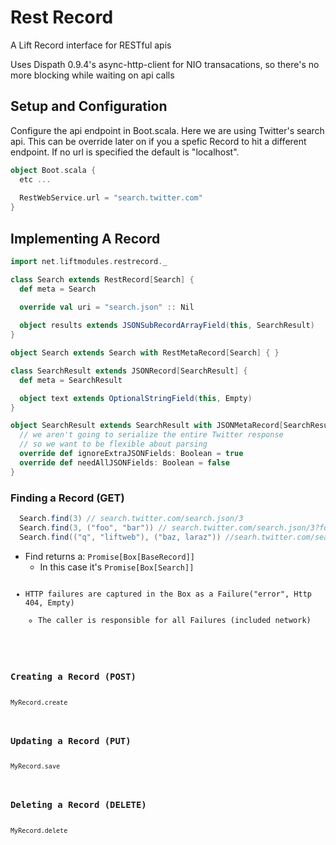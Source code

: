 Rest Record
===========

A Lift Record interface for RESTful apis

Uses Dispath 0.9.4's async-http-client for NIO transacations,
so there's no more blocking while waiting on api calls

## Setup and Configuration

Configure the api endpoint in Boot.scala. Here we are using Twitter's search api. This can be override later on
if you a spefic Record to hit a different endpoint. If no url is specified the default is "localhost". 

```scala
object Boot.scala {
  etc ...
   
  RestWebService.url = "search.twitter.com"
}
```

## Implementing A Record

```scala
import net.liftmodules.restrecord._

class Search extends RestRecord[Search] {
  def meta = Search

  override val uri = "search.json" :: Nil
      
  object results extends JSONSubRecordArrayField(this, SearchResult)
}

object Search extends Search with RestMetaRecord[Search] { }

class SearchResult extends JSONRecord[SearchResult] {
  def meta = SearchResult

  object text extends OptionalStringField(this, Empty)
}

object SearchResult extends SearchResult with JSONMetaRecord[SearchResult] {
  // we aren't going to serialize the entire Twitter response 
  // so we want to be flexible about parsing
  override def ignoreExtraJSONFields: Boolean = true
  override def needAllJSONFields: Boolean = false 
}

```

### Finding a Record (GET)

```scala
  Search.find(3) // search.twitter.com/search.json/3
  Search.find(3, ("foo", "bar")) // search.twitter.com/search.json/3?foo=bar 
  Search.find(("q", "liftweb"), ("baz, laraz")) //searh.twitter.com/search.json?q=liftweb&baz=larax
```
* Find returns a: <code>Promise[Box[BaseRecord]]</code>
  * In this case it's <code>Promise[Box[Search]]</cod>
* HTTP failures are captured in the Box as a Failure("error", Http 404, Empty)
  * The caller is responsible for all Failures (included network) 

### Creating a Record (POST)
<div><code>MyRecord.create</code></div>

### Updating a Record (PUT)
<div><code>MyRecord.save</code></div>

### Deleting a Record (DELETE)
<div><code>MyRecord.delete</code></div>


